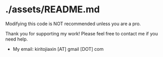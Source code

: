 # ./assets/README.md

Modifying this code is NOT recommended unless you are a pro.

Thank you for supporting my work! Please feel free to contact me if you need help.

- My email: kiritojiaxin [AT] gmail [DOT] com
